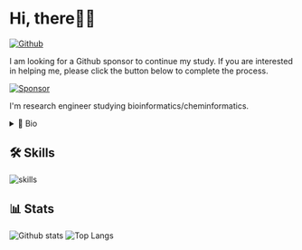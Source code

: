 #  Hi, there👨‍💻

[![Github](https://img.shields.io/github/followers/eunos-1128?label=Follow&style=social)](https://github.com/eunos-1128)

I am looking for a Github sponsor to continue my study. If you are interested in helping me, please click the button below to complete the process.

[![Sponsor](https://img.shields.io/badge/Sponsor-%E2%9D%A4-%23db61a2.svg?&logo=github&logoColor=181717&&style=flat-square&labelColor=white
)](https://github.com/sponsors/eunos-1128)

I'm research engineer studying bioinformatics/cheminformatics.

<details>
<summary>🧬 Bio</summary>

- 💊 Interested in drug discovery using SBDD/FBDD and deep learning
- ⚗️ Also interested in medicinal chemistry (organic systhesis)
- 🌐 Like web development (Python, TypeScript, JavaScript and related tools)
- 🐍 Bioconda & conda-forge packaging
- 🔲 Flatpak packaging
- 🐧 Linux geek

🔗 [Links](https://eunos-1128.github.io/) to other pages (Linkedin, X, etc...).

Please DM me on [X](https://x.com/eunos1128) if you want to get in touch with me (too many email spams).
</details>

## 🛠️ Skills
![skills](https://skillicons.dev/icons?theme=light&perline=8&i=py,julia,r,fortran,cpp,bash,ts,js,html,css,anaconda,cmake,jquery,nodejs,yarn,npm,pnpm,django,flask,sklearn,selenium,react,vue,sass,linux,mongodb,postgres,mysql,docker,aws,git,vscode,)

## 📊 Stats
![Github stats](https://github-readme-stats.vercel.app/api?username=eunos-1128&show_icons=true&count_private=true&line_height=40)
![Top Langs](https://github-readme-stats.vercel.app/api/top-langs/?username=eunos-1128&hide=html)
